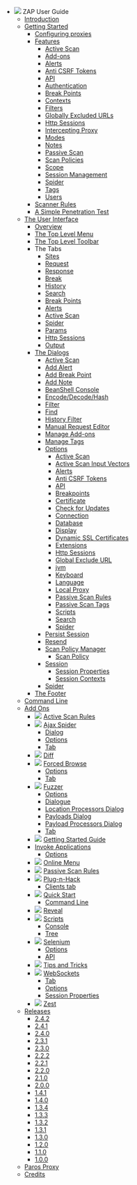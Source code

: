 * ![](https://github.com/zaproxy/zap-core-help/wiki/images/zap16x16.png) ZAP User Guide
  * [Introduction](HelpIntro)
  * [Getting Started](HelpStartStart)
    * [Configuring proxies](HelpStartProxies)
    * [Features](HelpStartConceptsConcepts)
      * [Active Scan](HelpStartConceptsAscan)
      * [Add-ons](HelpStartConceptsAddons)
      * [Alerts](HelpStartConceptsAlerts)
      * [Anti CSRF Tokens](HelpStartConceptsAnticsrf)
      * [API](HelpStartConceptsApi)
      * [Authentication](HelpStartConceptsAuthentication)
      * [Break Points](HelpStartConceptsBreakpoints)
      * [Contexts](HelpStartConceptsContexts)
      * [Filters](HelpStartConceptsFilters)
      * [Globally Excluded URLs](HelpStartConceptsGlobalexcludeurl)
      * [Http Sessions](HelpStartConceptsHttpsessions)
      * [Intercepting Proxy](HelpStartConceptsIntercept)
      * [Modes](HelpStartConceptsModes)
      * [Notes](HelpStartConceptsNotes)
      * [Passive Scan](HelpStartConceptsPscan)
      * [Scan Policies](HelpStartConceptsScanpolicy)
      * [Scope](HelpStartConceptsScope)
      * [Session Management](HelpStartConceptsSessionManagement)
      * [Spider](HelpStartConceptsSpider)
      * [Tags](HelpStartConceptsTags)
      * [Users](HelpStartConceptsUsers)
    * [Scanner Rules](HelpStartChecks)
    * [A Simple Penetration Test](HelpPentestPentest)
  * [The User Interface](HelpUiOverview)
    * [Overview](HelpUiOverview)
    * [The Top Level Menu](HelpUiTlmenuTlmenu)
    * [The Top Level Toolbar](HelpUiTltoolbar)
    * The Tabs
      * [Sites](HelpUiTabsSites)
      * [Request](HelpUiTabsRequest)
      * [Response](HelpUiTabsResponse)
      * [Break](HelpUiTabsBreak)
      * [History](HelpUiTabsHistory)
      * [Search](HelpUiTabsSearch)
      * [Break Points](HelpUiTabsBreakpoints)
      * [Alerts](HelpUiTabsAlerts)
      * [Active Scan](HelpUiTabsAscan)
      * [Spider](HelpUiTabsSpider)
      * [Params](HelpUiTabsParams)
      * [Http Sessions](HelpUiTabsHttpsessions)
      * [Output](HelpUiTabsOutput)
    * [The Dialogs](HelpUiDialogsDialogs)
      * [Active Scan](HelpUiDialogsAdvascan)
      * [Add Alert](HelpUiDialogsAddalert)
      * [Add Break Point](HelpUiDialogsAddbreak)
      * [Add Note](HelpUiDialogsAddnote)
      * [BeanShell Console](HelpUiDialogsBeanshell)
      * [Encode/Decode/Hash](HelpUiDialogsEnc_dec)
      * [Filter](HelpUiDialogsFilter)
      * [Find](HelpUiDialogsFind)
      * [History Filter](HelpUiDialogsHist_filter)
      * [Manual Request Editor](HelpUiDialogsMan_req)
      * [Manage Add-ons](HelpUiDialogsManageaddons)
      * [Manage Tags](HelpUiDialogsManagetags)
      * [Options](HelpUiDialogsOptionsOptions)
        * [Active Scan](HelpUiDialogsOptionsAscan)
        * [Active Scan Input Vectors](HelpUiDialogsOptionsAscaninput)
        * [Alerts](HelpUiDialogsOptionsAlert)
        * [Anti CSRF Tokens](HelpUiDialogsOptionsAnticsrf)
        * [API](HelpUiDialogsOptionsApi)
        * [Breakpoints](HelpUiDialogsOptionsBreakpoints)
        * [Certificate](HelpUiDialogsOptionsCertificate)
        * [Check for Updates](HelpUiDialogsOptionsCheckforupdates)
        * [Connection](HelpUiDialogsOptionsConnection)
        * [Database](HelpUiDialogsOptionsDatabase)
        * [Display](HelpUiDialogsOptionsView)
        * [Dynamic SSL Certificates](HelpUiDialogsOptionsDynsslcert)
        * [Extensions](HelpUiDialogsOptionsExt)
        * [Http Sessions](HelpUiDialogsOptionsHttpsessions)
        * [Global Exclude URL](HelpUiDialogsOptionsGlobalexcludeurl)
        * [jvm](HelpUiDialogsOptionsJvm)
        * [Keyboard](HelpUiDialogsOptionsKeyboard)
        * [Language](HelpUiDialogsOptionsLanguage)
        * [Local Proxy](HelpUiDialogsOptionsLocalproxy)
        * [Passive Scan Rules](HelpUiDialogsOptionsPscanrules)
        * [Passive Scan Tags](HelpUiDialogsOptionsPscan)
        * [Scripts](HelpUiDialogsOptionsScript)
        * [Search](HelpUiDialogsOptionsSearch)
        * [Spider](HelpUiDialogsOptionsSpider)
      * [Persist Session](HelpUiDialogsPersistsession)
      * [Resend](HelpUiDialogsResend)
      * [Scan Policy Manager](HelpUiDialogsScanpolicymgr)
        * [Scan Policy](HelpUiDialogsScanpolicy)
      * [Session](HelpUiDialogsSessionSessprop)
        * [Session Properties](HelpUiDialogsSessionSessprop)
        * [Session Contexts](HelpUiDialogsSessionContexts)
      * [Spider](HelpUiDialogsSpider)
    * [The Footer](HelpUiFooter)
  * [Command Line](HelpCmdline)
  * [Add Ons](HelpAddonIntroduction)
    * ![](https://github.com/zaproxy/zap-core-help/wiki/images/ascan.png) [Active Scan Rules](HelpAddonsAscanrulesAscanrules)
    * ![](https://github.com/zaproxy/zap-core-help/wiki/images/spiderAjax.png) [Ajax Spider](HelpAddonsSpiderAjaxConcepts)
      * [Dialog](HelpAddonsSpiderAjaxScandialog)
      * [Options](HelpAddonsSpiderAjaxOptions)
      * [Tab](HelpAddonsSpiderAjaxTab)
    * ![](https://github.com/zaproxy/zap-core-help/wiki/images/edit-diff.png) [Diff](HelpAddonsDiffDiff)
    * ![](https://github.com/zaproxy/zap-core-help/wiki/images/hammer.png) [Forced Browse](HelpAddonsBruteforceConcepts)
      * [Options](HelpAddonsBruteforceOptions)
      * [Tab](HelpAddonsBruteforceTab)
    * ![](https://github.com/zaproxy/zap-core-help/wiki/images/fuzzer.png) [Fuzzer](HelpAddonsFuzzConcepts)
      * [Options](HelpAddonsFuzzOptions)
      * [Dialogue](HelpAddonsFuzzDialogue)
      * [Location Processors Dialog](HelpAddonsFuzzLocations)
      * [Payloads Dialog](HelpAddonsFuzzPayloads)
      * [Payload Processors Dialog](HelpAddonsFuzzProcessors)
      * [Tab](HelpAddonsFuzzTab)
    * ![](https://github.com/zaproxy/zap-core-help/wiki/images/book.png) [Getting Started Guide](HelpAddonsGettingStartedGettingStarted)
    * [Invoke Applications](HelpAddonsInvokeConcepts)
      * [Options](HelpAddonsInvokeOptions)
    * ![](https://github.com/zaproxy/zap-core-help/wiki/images/onlineMenu.png) [Online Menu](HelpAddonsOnlineMenuOnlineMenu)
    * ![](https://github.com/zaproxy/zap-core-help/wiki/images/pscan.png) [Passive Scan Rules](HelpAddonsPscanrulesPscanrules)
    * ![](https://github.com/zaproxy/zap-core-help/wiki/images/plug.png) [Plug-n-Hack](HelpAddonsPlugnhackPlugnhack)
      * [Clients tab](HelpAddonsPlugnhackClientstab)
    * ![](https://github.com/zaproxy/zap-core-help/wiki/images/147.png) [Quick Start](HelpAddonsQuickstartQuickstart)
      * [Command Line](HelpAddonsQuickstartCmdline)
    * ![](https://github.com/zaproxy/zap-core-help/wiki/images/043.png) [Reveal](HelpAddonsRevealConcepts)
    * ![](https://github.com/zaproxy/zap-core-help/wiki/images/059.png) [Scripts](HelpAddonsScriptsScripts)
      * [Console](HelpAddonsScriptsConsole)
      * [Tree](HelpAddonsScriptsTree)
    * ![](https://github.com/zaproxy/zap-core-help/wiki/images/selenium.png) [Selenium](HelpAddonsSeleniumIntro)
      * [Options](HelpAddonsSeleniumOptions)
      * [API](HelpAddonsSeleniumApi)
    * ![](https://github.com/zaproxy/zap-core-help/wiki/images/information-balloon.png) [Tips and Tricks](HelpAddonsTipsTips)
    * ![](https://github.com/zaproxy/zap-core-help/wiki/images/html5_connectivity_16x16.png) [WebSockets](HelpAddonsWebsocketIntroduction)
      * [Tab](HelpAddonsWebsocketTab)
      * [Options](HelpAddonsWebsocketOptions)
      * [Session Properties](HelpAddonsWebsocketSessionProperties)
    * ![](https://github.com/zaproxy/zap-core-help/wiki/images/fruit-orange.png) [Zest](HelpAddonsZestZest)
  * [Releases](HelpReleasesReleases)
    * [2.4.2](HelpReleases2_4_2)
    * [2.4.1](HelpReleases2_4_1)
    * [2.4.0](HelpReleases2_4_0)
    * [2.3.1](HelpReleases2_3_1)
    * [2.3.0](HelpReleases2_3_0)
    * [2.2.2](HelpReleases2_2_2)
    * [2.2.1](HelpReleases2_2_1)
    * [2.2.0](HelpReleases2_2_0)
    * [2.1.0](HelpReleases2_1_0)
    * [2.0.0](HelpReleases2_0_0)
    * [1.4.1](HelpReleases1_4_1)
    * [1.4.0](HelpReleases1_4_0)
    * [1.3.4](HelpReleases1_3_4)
    * [1.3.3](HelpReleases1_3_3)
    * [1.3.2](HelpReleases1_3_2)
    * [1.3.1](HelpReleases1_3_1)
    * [1.3.0](HelpReleases1_3_0)
    * [1.2.0](HelpReleases1_2_0)
    * [1.1.0](HelpReleases1_1_0)
    * [1.0.0](HelpReleases1_0_0)
  * [Paros Proxy](HelpParos)
  * [Credits](HelpCredits)
